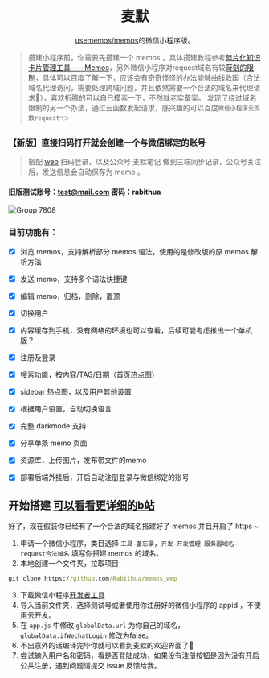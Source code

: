 <h1 align='center'>麦默</h1>

<p align='center'><a href="https://github.com/usememos/memos">usememos/memos</a>的微信小程序版。</p>


> 搭建小程序前，你需要先搭建一个 memos ，具体搭建教程参考[碎片化知识卡片管理工具——Memos](https://blog.laoda.de/archives/docker-install-memos)，另外微信小程序对request域名有较[苛刻的限制](https://developers.weixin.qq.com/miniprogram/dev/framework/ability/network.html)，具体可以百度了解一下，应该会有奇奇怪怪的办法能够曲线救国（合法域名代理访问，需要处理跨域问题，并且依然需要一个合法的域名来代理请求👶），喜欢折腾的可以自己摸索一下，不然就老实备案。
> 发现了绕过域名限制的另一个办法，通过云函数发起请求，感兴趣的可以百度`微信小程序云函数request`👈

### 【新版】直接扫码打开就会创建一个与微信绑定的账号
> 搭配 [web](https://memos.wowow.club/) 扫码登录，以及公众号 麦默笔记 做到三端同步记录，公众号关注后，发送信息会自动保存为 memo 。

#### 旧版测试账号：test@mail.com 密码：rabithua 

![Group 7808](https://user-images.githubusercontent.com/34543831/202215080-b2d8e33a-82b1-440a-8fc0-f7ea1afb4cc4.png)

### 目前功能有：

- [x] 浏览 memos，支持解析部分 memos 语法，使用的是修改版的原 memos 解析方法
- [x] 发送 memo，支持多个语法快捷键
- [x] 编辑 memo，归档，删除，置顶
- [x] 切换用户
- [x] 内容缓存到手机，没有网络的环境也可以查看，后续可能考虑推出一个单机版？
- [x] 注册及登录
- [x] 搜索功能，按内容/TAG/日期（首页热点图）
- [x] sidebar 热点图，以及用户其他设置
- [x] 根据用户设置，自动切换语言
- [x] 完整 darkmode 支持
- [x] 分享单条 memo 页面
- [x] 资源库，上传图片，发布带文件的memo
- [x] 部署后端外挂后，开启自动注册登录与微信绑定的账号


## 开始搭建 [可以看看更详细的b站](https://www.bilibili.com/video/BV1Hp4y1w7oi/)

好了，现在假装你已经有了一个合法的域名搭建好了 memos 并且开启了 https ~

1. 申请一个微信小程序，类目选择 `工具-备忘录`，`开发-开发管理-服务器域名-request合法域名` 填写你搭建 memos 的域名。
2. 本地创建一个文件夹，拉取项目
```cmd
git clone https://github.com/Rabithua/memos_wmp
```
3. 下载微信小程序[开发者工具](https://developers.weixin.qq.com/miniprogram/dev/devtools/download.html)
4. 导入当前文件夹，选择测试号或者使用你注册好的微信小程序的 appid ，不使用云开发。
5. 在 `app.js` 中修改 `globalData.url` 为你自己的域名，`globalData.ifWechatLogin` 修改为false。
6. 不出意外的话编译完毕你就可以看到麦默的欢迎界面了🎉
7. 尝试输入用户名和密码，看是否登陆成功，如果没有注册按钮是因为没有开启公共注册，遇到问题请提交 issue 反馈给我。
